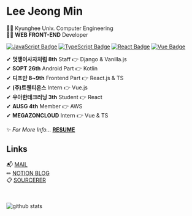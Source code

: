 # Lee Jeong Min
👩‍🎓 Kyunghee Univ. Computer Engineering  
👩‍💻 **WEB FRONT-END** Developer
  
[![JavaScript Badge](https://img.shields.io/badge/JavaScript-F7DF1E?style=flat-square&logo=JavaScript&logoColor=white)](https://javascript.info/)
[![TypeScript Badge](https://img.shields.io/badge/Typescript-235A97?style=flat-square&logo=Typescript&logoColor=white)](https://www.typescriptlang.org/)
[![React Badge](https://img.shields.io/badge/React-61DAFB?style=flat-square&logo=React&logoColor=white)](https://reactjs.org/)
[![Vue Badge](https://img.shields.io/badge/Vue-4FC08D?style=flat-square&logo=Vue.js&logoColor=white)](https://vuejs.org/)

✔ **멋쟁이사자처럼 8th** Staff 👉 Django & Vanilla.js  
✔ **SOPT 26th** Android Part 👉 Kotlin  
✔ **디프만 8~9th** Frontend Part 👉 React.js & TS  
✔ **(주)트웬티온스** Intern 👉 Vue.js  
✔ **우아한테크러닝 3th** Student 👉 React  
✔ **AUSG 4th** Member 👉 AWS  
✔ **MEGAZONCLOUD** Intern 👉 Vue & TS 
  
✨ *For More Info...* **[RESUME](https://www.notion.so/2739387474ca4389bbadd9e9b627b570)**

## Links
📬  [MAIL](ljm991108@gmail.com)  
✏  [NOTION BLOG](https://www.notion.so/danmin20/Jeongmin-Lee-c92d4134bdb545b28d9895333292bd5c)  
📋  [SOURCERER](https://sourcerer.io/danmin20)

<br>
<div>
  
  ![github stats](https://github-readme-stats.vercel.app/api?username=danmin20)

</div>
